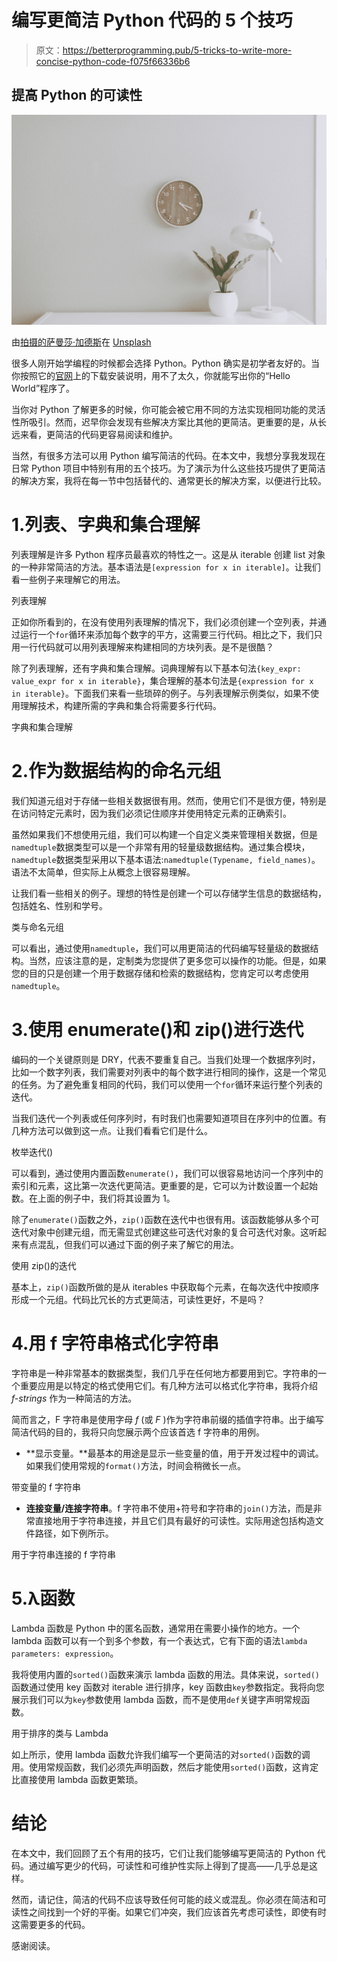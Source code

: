 # 编写更简洁 Python 代码的 5 个技巧

> 原文：<https://betterprogramming.pub/5-tricks-to-write-more-concise-python-code-f075f66336b6>

## 提高 Python 的可读性

![](img/7cb30f0b49b22b4d1e98c3322d1cb711.png)

由[拍摄的萨曼莎·加德斯](https://unsplash.com/@srosinger3997?utm_source=medium&utm_medium=referral)在 [Unsplash](https://unsplash.com?utm_source=medium&utm_medium=referral)

很多人刚开始学编程的时候都会选择 Python。Python 确实是初学者友好的。当你按照它的[官网](https://www.python.org/downloads/)上的下载安装说明，用不了太久，你就能写出你的“Hello World”程序了。

当你对 Python 了解更多的时候，你可能会被它用不同的方法实现相同功能的灵活性所吸引。然而，迟早你会发现有些解决方案比其他的更简洁。更重要的是，从长远来看，更简洁的代码更容易阅读和维护。

当然，有很多方法可以用 Python 编写简洁的代码。在本文中，我想分享我发现在日常 Python 项目中特别有用的五个技巧。为了演示为什么这些技巧提供了更简洁的解决方案，我将在每一节中包括替代的、通常更长的解决方案，以便进行比较。

# 1.列表、字典和集合理解

列表理解是许多 Python 程序员最喜欢的特性之一。这是从 iterable 创建 list 对象的一种非常简洁的方法。基本语法是`[expression for x in iterable]`。让我们看一些例子来理解它的用法。

列表理解

正如你所看到的，在没有使用列表理解的情况下，我们必须创建一个空列表，并通过运行一个`for`循环来添加每个数字的平方，这需要三行代码。相比之下，我们只用一行代码就可以用列表理解来构建相同的方块列表。是不是很酷？

除了列表理解，还有字典和集合理解。词典理解有以下基本句法`{key_expr: value_expr for x in iterable}`，集合理解的基本句法是`{expression for x in iterable}`。下面我们来看一些琐碎的例子。与列表理解示例类似，如果不使用理解技术，构建所需的字典和集合将需要多行代码。

字典和集合理解

# 2.作为数据结构的命名元组

我们知道元组对于存储一些相关数据很有用。然而，使用它们不是很方便，特别是在访问特定元素时，因为我们必须记住顺序并使用特定元素的正确索引。

虽然如果我们不想使用元组，我们可以构建一个自定义类来管理相关数据，但是`namedtuple`数据类型可以是一个非常有用的轻量级数据结构。通过集合模块，`namedtuple`数据类型采用以下基本语法:`namedtuple(Typename, field_names)`。语法不太简单，但实际上从概念上很容易理解。

让我们看一些相关的例子。理想的特性是创建一个可以存储学生信息的数据结构，包括姓名、性别和学号。

类与命名元组

可以看出，通过使用`namedtuple`，我们可以用更简洁的代码编写轻量级的数据结构。当然，应该注意的是，定制类为您提供了更多您可以操作的功能。但是，如果您的目的只是创建一个用于数据存储和检索的数据结构，您肯定可以考虑使用`namedtuple`。

# 3.使用 enumerate()和 zip()进行迭代

编码的一个关键原则是 DRY，代表不要重复自己。当我们处理一个数据序列时，比如一个数字列表，我们需要对列表中的每个数字进行相同的操作，这是一个常见的任务。为了避免重复相同的代码，我们可以使用一个`for`循环来运行整个列表的迭代。

当我们迭代一个列表或任何序列时，有时我们也需要知道项目在序列中的位置。有几种方法可以做到这一点。让我们看看它们是什么。

枚举迭代()

可以看到，通过使用内置函数`enumerate()`，我们可以很容易地访问一个序列中的索引和元素，这比第一次迭代更简洁。更重要的是，它可以为计数设置一个起始数。在上面的例子中，我们将其设置为 1。

除了`enumerate()`函数之外，`zip()`函数在迭代中也很有用。该函数能够从多个可迭代对象中创建元组，而无需显式创建这些可迭代对象的复合可迭代对象。这听起来有点混乱，但我们可以通过下面的例子来了解它的用法。

使用 zip()的迭代

基本上，`zip()`函数所做的是从 iterables 中获取每个元素，在每次迭代中按顺序形成一个元组。代码比冗长的方式更简洁，可读性更好，不是吗？

# 4.用 f 字符串格式化字符串

字符串是一种非常基本的数据类型，我们几乎在任何地方都要用到它。字符串的一个重要应用是以特定的格式使用它们。有几种方法可以格式化字符串，我将介绍 *f-strings* 作为一种简洁的方法。

简而言之，F 字符串是使用字母 *f* (或 *F* )作为字符串前缀的插值字符串。出于编写简洁代码的目的，我将只向您展示两个应该首选 f 字符串的用例。

*   **显示变量。**最基本的用途是显示一些变量的值，用于开发过程中的调试。如果我们使用常规的`format()`方法，时间会稍微长一点。

带变量的 f 字符串

*   **连接变量/连接字符串**。f 字符串不使用+符号和字符串的`join()`方法，而是非常直接地用于字符串连接，并且它们具有最好的可读性。实际用途包括构造文件路径，如下例所示。

用于字符串连接的 f 字符串

# 5.λ函数

Lambda 函数是 Python 中的匿名函数，通常用在需要小操作的地方。一个 lambda 函数可以有一个到多个参数，有一个表达式，它有下面的语法`lambda parameters: expression`。

我将使用内置的`sorted()`函数来演示 lambda 函数的用法。具体来说，`sorted()`函数通过使用 key 函数对 iterable 进行排序，key 函数由`key`参数指定。我将向您展示我们可以为`key`参数使用 lambda 函数，而不是使用`def`关键字声明常规函数。

用于排序的类与 Lambda

如上所示，使用 lambda 函数允许我们编写一个更简洁的对`sorted()`函数的调用。使用常规函数，我们必须先声明函数，然后才能使用`sorted()`函数，这肯定比直接使用 lambda 函数更繁琐。

# 结论

在本文中，我们回顾了五个有用的技巧，它们让我们能够编写更简洁的 Python 代码。通过编写更少的代码，可读性和可维护性实际上得到了提高——几乎总是这样。

然而，请记住，简洁的代码不应该导致任何可能的歧义或混乱。你必须在简洁和可读性之间找到一个好的平衡。如果它们冲突，我们应该首先考虑可读性，即使有时这需要更多的代码。

感谢阅读。